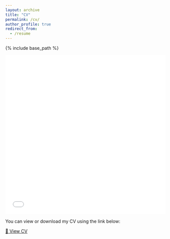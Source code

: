 ```yaml
---
layout: archive
title: "CV"
permalink: /cv/
author_profile: true
redirect_from:
  - /resume
---
```


{% include base_path %}

<iframe src="/files/CV_Likhitha_March_2025_github.pdf" width="100%" height="500" frameborder="no" border="0" marginwidth="0" marginheight="0"></iframe> 

You can view or download my CV using the link below:

[📄 View CV](http://likhithakolla.github.io/files/CV_Likhitha_March_2025_github.pdf)
